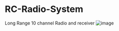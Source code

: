# RC-Radio-System
Long Range 10 channel Radio and receiver
![image](https://github.com/guser210/RC-Radio-System/assets/6046585/ed809c56-67ba-475f-8124-849b1af3345a)
